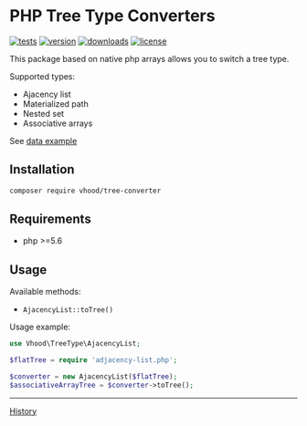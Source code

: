 # PHP Tree Type Converters

[![tests](https://img.shields.io/github/workflow/status/vhood/php-tree-converter/tests)](/actions)
[![version](https://img.shields.io/packagist/v/vhood/tree-converter)](https://packagist.org/packages/vhood/tree-converter)
[![downloads](https://img.shields.io/packagist/dt/vhood/tree-converter)](https://packagist.org/packages/vhood/tree-converter)
[![license](https://img.shields.io/github/license/vhood/php-tree-converter)](/LICENSE)

This package based on native php arrays allows you to switch a tree type.

Supported types:

- Ajacency list
- Materialized path
- Nested set
- Associative arrays

See [data example](/tests/data/)

## Installation

```bash
composer require vhood/tree-converter
```

## Requirements

- php >=5.6

## Usage

Available methods:

- `AjacencyList::toTree()`

Usage example:

```php
use Vhood\TreeType\AjacencyList;

$flatTree = require 'adjacency-list.php';

$converter = new AjacencyList($flatTree);
$associativeArrayTree = $converter->toTree();
```

---

[History](/CHANGELOG.md)
